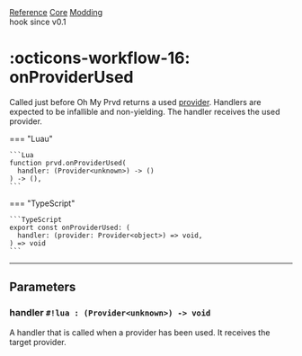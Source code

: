<div class="ompdoc-reference-breadcrumbs">
<a href="../../../">Reference</a>
<a href="../../">Core</a>
<a href="../">Modding</a>
</div>

<div class="ompdoc-reference-tags">
<span class="ompdoc-reference-highlight">hook</span>
<span class="ompdoc-reference-since">since v0.1</span>
</div>

# :octicons-workflow-16: onProviderUsed

Called just before Oh My Prvd returns a used
[provider](../types/provider.md). Handlers are expected to be infallible and
non-yielding. The handler receives the used provider.

=== "Luau"

    ```Lua
    function prvd.onProviderUsed(
      handler: (Provider<unknown>) -> ()
    ) -> (),
    ```

=== "TypeScript"

    ```TypeScript
    export const onProviderUsed: (
      handler: (provider: Provider<object>) => void,
    ) => void
    ```

---

## Parameters

### handler `#!lua : (Provider<unknown>) -> void`

A handler that is called when a provider has been used. It receives the target
provider.

